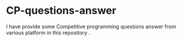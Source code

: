 # CP-questions-answer
I have provide some Competitive programming questions answer from various platform in this repository .
